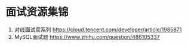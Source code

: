 # 面试资源集锦

1. 对线面试官系列 https://cloud.tencent.com/developer/article/1985871
2. MySQL面试题 https://www.zhihu.com/question/486105337